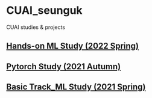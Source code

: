 # CUAI_seunguk
CUAI studies &amp; projects

## [Hands-on ML Study (2022 Spring)](https://github.com/SeungukJeong/CUAI_HandsOn-ML-Study-T1_2022)

## [Pytorch Study (2021 Autumn)](https://github.com/SeungukJeong/CUAI_seunguk/tree/main/torch_study)

## [Basic Track_ML Study (2021 Spring)](https://seunguk0214.notion.site/CUAI-ML-Study-21-03-21-06-0ded9d8650d14e6692c91b1b6a8f6f6c)


